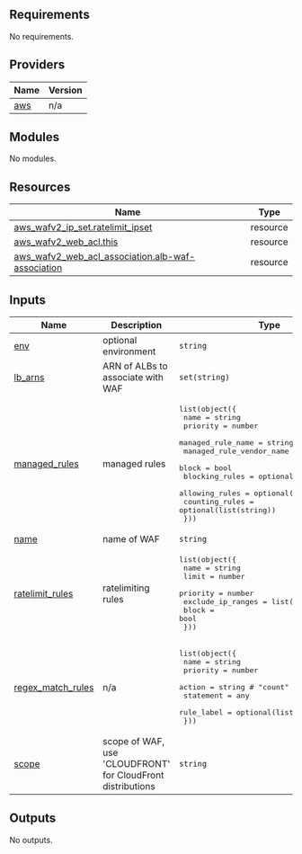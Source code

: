 ## Requirements

No requirements.

## Providers

| Name | Version |
|------|---------|
| <a name="provider_aws"></a> [aws](#provider\_aws) | n/a |

## Modules

No modules.

## Resources

| Name | Type |
|------|------|
| [aws_wafv2_ip_set.ratelimit_ipset](https://registry.terraform.io/providers/hashicorp/aws/latest/docs/resources/wafv2_ip_set) | resource |
| [aws_wafv2_web_acl.this](https://registry.terraform.io/providers/hashicorp/aws/latest/docs/resources/wafv2_web_acl) | resource |
| [aws_wafv2_web_acl_association.alb-waf-association](https://registry.terraform.io/providers/hashicorp/aws/latest/docs/resources/wafv2_web_acl_association) | resource |

## Inputs

| Name | Description | Type | Default | Required |
|------|-------------|------|---------|:--------:|
| <a name="input_env"></a> [env](#input\_env) | optional environment | `string` | `""` | no |
| <a name="input_lb_arns"></a> [lb\_arns](#input\_lb\_arns) | ARN of ALBs to associate with WAF | `set(string)` | `[]` | no |
| <a name="input_managed_rules"></a> [managed\_rules](#input\_managed\_rules) | managed rules | <pre>list(object({<br/>    name                     = string<br/>    priority                 = number<br/>    managed_rule_name        = string<br/>    managed_rule_vendor_name = string<br/>    block                    = bool<br/>    blocking_rules           = optional(list(string))<br/>    allowing_rules           = optional(list(string))<br/>    counting_rules           = optional(list(string))<br/>  }))</pre> | `[]` | no |
| <a name="input_name"></a> [name](#input\_name) | name of WAF | `string` | `"alb-waf"` | no |
| <a name="input_ratelimit_rules"></a> [ratelimit\_rules](#input\_ratelimit\_rules) | ratelimiting rules | <pre>list(object({<br/>    name              = string<br/>    limit             = number<br/>    priority          = number<br/>    exclude_ip_ranges = list(string)<br/>    block             = bool<br/>  }))</pre> | `[]` | no |
| <a name="input_regex_match_rules"></a> [regex\_match\_rules](#input\_regex\_match\_rules) | n/a | <pre>list(object({<br/>    name       = string<br/>    priority   = number<br/>    action     = string # "count" or "block"<br/>    statement  = any<br/>    rule_label = optional(list(string), null)<br/>  }))</pre> | `[]` | no |
| <a name="input_scope"></a> [scope](#input\_scope) | scope of WAF, use 'CLOUDFRONT' for CloudFront distributions | `string` | `"REGIONAL"` | no |

## Outputs

No outputs.
